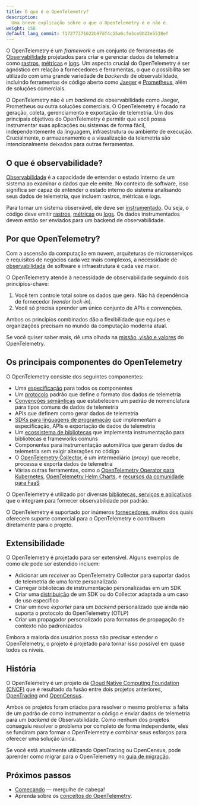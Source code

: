 ```yaml
---
title: O que é o OpenTelemetry?
description:
  Uma breve explicação sobre o que o OpenTelemetry é e não é.
weight: 150
default_lang_commit: f17277371622b97df4c15a6cfe3ce0b22e5538ef
---
```


O OpenTelemetry é um _framework_ e um conjunto de
ferramentas de
[Observabilidade](/docs/concepts/observability-primer/#what-is-observability)
projetados para criar e gerenciar dados de telemetria como
[rastros](/docs/concepts/signals/traces/),
[métricas](/docs/concepts/signals/metrics/) e
[logs](/docs/concepts/signals/logs/). Um aspecto crucial do OpenTelemetry é ser
agnóstico em relação a fornecedores e ferramentas, o que o possibilita ser
utilizado com uma grande variedade de _backends_ de observabilidade,
incluindo ferramentas de código aberto como
[Jaeger](https://www.jaegertracing.io/) e [Prometheus](https://prometheus.io/),
além de soluções comerciais.

O OpenTelemetry não é um _backend_ de observabilidade como Jaeger, Prometheus ou
outra soluções comerciais. O OpenTelemetry é focado na geração, coleta, gerenciamento e
exportação de telemetria. Um dos principais objetivos do OpenTelemetry é
permitir que você possa instrumentar suas aplicações ou sistemas de forma fácil,
independentemente da linguagem, infraestrutura ou ambiente de execução. 
Crucialmente, o armazenamento e a visualização da telemetria são intencionalmente
deixados para outras ferramentas.

## O que é observabilidade?

[Observabilidade](/docs/concepts/observability-primer/#what-is-observability) é
a capacidade de entender o estado interno de um sistema ao examinar o dados que ele emite.
No contexto de software, isso significa ser capaz de entender o estado interno
do sistema analisando seus dados de telemetria, que incluem rastros, métricas e
logs.

Para tornar um sistema observável, ele deve ser
[instrumentado](/docs/concepts/instrumentation). Ou seja, o código deve emitir
[rastros](/docs/concepts/signals/traces/),
[métricas](/docs/concepts/signals/metrics/) ou
[logs](/docs/concepts/signals/logs/). Os dados instrumentados devem então ser
enviados para um backend de observabilidade.

## Por que OpenTelemetry?

Com a ascensão da computação em nuvem, arquiteturas de microsserviços e
requisitos de negócios cada vez mais complexos, a necessidade de
[observabilidade](/docs/concepts/observability-primer/#what-is-observability) de
software e infraestrutura é cada vez maior.

O OpenTelemetry atende à necessidade de observabilidade seguindo dois
princípios-chave:

1. Você tem controle total sobre os dados que gera. Não há dependência de fornecedor
   (_vendor lock-in_).
2. Você só precisa aprender um único conjunto de APIs e convenções.

Ambos os princípios combinados dão a flexibilidade que equipes e 
organizações precisam no mundo da computação moderna atual.

Se você quiser saber mais, dê uma olhada na
[missão, visão e valores](/community/mission/) do OpenTelemetry.

## Os principais componentes do OpenTelemetry

O OpenTelemetry consiste dos seguintes componentes:

- Uma [especificação](/docs/specs/otel) para todos os componentes
- Um [protocolo](/docs/specs/otlp/) padrão que define o formato dos dados de
  telemetria
- [Convenções semânticas](/docs/specs/semconv/) que estabelecem um padrão de
  nomenclatura para tipos comuns de dados de telemetria
- APIs que definem como gerar dados de telemetria
- [SDKs para linguagens de programação](/docs/languages) que implementam a especificação, APIs e
  exportação de dados de telemetria
- Um [ecossistema de bibliotecas](/ecosystem/registry) que implementa
  instrumentação para bibliotecas e frameworks comuns
- Componentes para instrumentação automática que geram dados de telemetria sem
  exigir alterações no código
- O [OpenTelemetry Collector](/docs/collector), é um intermediário (_proxy_) que
  recebe, processa e exporta dados de telemetria
- Várias outras ferramentas, como o
  [OpenTelemetry Operator para Kubernetes](/docs/kubernetes/operator/),
  [OpenTelemetry Helm Charts](/docs/kubernetes/helm/), e
  [recursos da comunidade para FaaS](/docs/faas/)

O OpenTelemetry é utilizado por diversas
[bibliotecas, serviços e aplicativos](/ecosystem/integrations/) que o integram
para fornecer observabilidade por padrão.

O OpenTelemetry é suportado por inúmeros [fornecedores](/ecosystem/vendors/),
muitos dos quais oferecem suporte comercial para o OpenTelemetry e contribuem
diretamente para o projeto.

## Extensibilidade

O OpenTelemetry é projetado para ser extensível. Alguns exemplos de como ele
pode ser estendido incluem:

- Adicionar um _receiver_ ao OpenTelemetry Collector para suportar dados de
  telemetria de uma fonte personalizada
- Carregar bibliotecas de instrumentação personalizadas em um SDK
- Criar uma [distribuição](/docs/concepts/distributions/) de um SDK ou do
  Collector adaptada a um caso de uso específico
- Criar um novo _exporter_ para um _backend_ personalizado que ainda não suporta o
  protocolo do OpenTelemetry (OTLP)
- Criar um propagador personalizado para formatos de propagação de contexto
  não padronizados

Embora a maioria dos usuários possa não precisar estender o OpenTelemetry, o
projeto é projetado para tornar isso possível em quase todos os níveis.

## História

O OpenTelemetry é um projeto da
[Cloud Native Computing Foundation (CNCF)](https://www.cncf.io) que é resultado
da fusão entre dois projetos anteriores, [OpenTracing](https://opentracing.io)
and [OpenCensus](https://opencensus.io).

Ambos os projetos foram criados para resolver o mesmo problema: a falta de um
padrão de como instrumentar o código e enviar dados de telemetria para um
_backend_ de Observabilidade. Como nenhum dos projetos conseguiu resolver o
problema por completo de forma independente, eles se fundiram para formar o OpenTelemetry e
combinar seus esforços para oferecer uma solução única.

Se você está atualmente utilizando OpenTracing ou OpenCensus, pode aprender como
migrar para o OpenTelemetry no [guia de migração](/docs/migration/).

## Próximos passos

- [Começando](/docs/getting-started/) &mdash; mergulhe de cabeça!
- Aprenda sobre os [conceitos do OpenTelemetry](/docs/concepts/).
